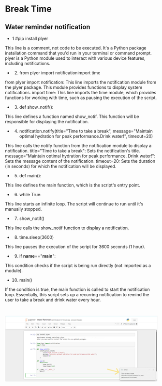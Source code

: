 # Break Time
## Water reminder notification

- 1 #pip install plyer

This line is a comment, not code to be executed.
It's a Python package installation command that you'd run in your terminal or command prompt.
plyer is a Python module used to interact with various device features, including notifications.
- 2. from plyer import notificationimport time

from plyer import notification: This line imports the notification module from the plyer package. This module provides functions to display system notifications.
import time: This line imports the time module, which provides functions for working with time, such as pausing the execution of the script.
- 3. def show_notif():

This line defines a function named show_notif. This function will be responsible for displaying the notification.
- 4. notification.notify(title="Time to take a break", message="Maintain optimal hydration for peak performance.Drink water!", timeout=20)

This line calls the notify function from the notification module to display a notification.
title="Time to take a break": Sets the notification's title.
message="Maintain optimal hydration for peak performance. Drink water!": Sets the message content of the notification.
timeout=20: Sets the duration (in seconds) for which the notification will be displayed.
- 5. def main():

This line defines the main function, which is the script's entry point.
- 6. while True:

This line starts an infinite loop. The script will continue to run until it's manually stopped.
- 7. show_notif()

This line calls the show_notif function to display a notification.
- 8. time.sleep(3600)

This line pauses the execution of the script for 3600 seconds (1 hour).
- 9. if __name__=="__main__":

This condition checks if the script is being run directly (not imported as a module).
- 10. main()

If the condition is true, the main function is called to start the notification loop.
Essentially, this script sets up a recurring notification to remind the user to take a break and drink water every hour.

<br>
<p align="center">
<img src="https://github.com/ShubhangiChawla/Break-Time/blob/main/Notification%20Water%20Reminder.png">
</p>

